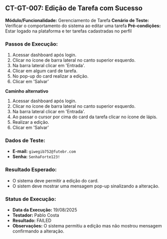 ## CT-GT-007: Edição de Tarefa com Sucesso

**Módulo/Funcionalidade:**  Gerenciamento de Tarefa
**Cenário de Teste:** Verificar o comportamento do sistema ao editar uma tarefa
**Pré-condições:** Estar logado na plataforma e ter tarefas cadastradas no perfil

### Passos de Execução:
1.  Acessar dashboard após login.
2.  Clicar no ícone de barra lateral no canto superior esquerdo.
3.  Na barra lateral clicar em 'Entrada'.
4.  Clicar em algum card de tarefa.
5.  No pop-up do card realizar a edição.
6.  Clicar em 'Salvar'

**Caminho alternativo**
1.  Acessar dashboard após login.
2.  Clicar no ícone de barra lateral no canto superior esquerdo.
3.  Na barra lateral clicar em 'Entrada'.
4.  Ao passar o cursor por cima do card da tarefa clicar no ícone de lápis.
5.  Realizar a edição.
6.  Clicar em 'Salvar'

### Dados de Teste:
* **E-mail:** `giwegib752@futebr.com`
* **Senha:** `SenhaForte123!`

### Resultado Esperado:
* O sistema deve permitir a edição do card.
* O sistem deve mostrar uma mensagem pop-up sinalizando a alteração.

### Status de Execução:
* **Data da Execução:** 19/08/2025
* **Testador:** Pablo Costa
* **Resultado:** FAILED
* **Observações:** O sistema permitiu a edição mas não mostrou mensagem confirmando a alteração.
